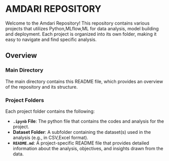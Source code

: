 # AMDARI REPOSITORY

Welcome to the Amdari Repository! This repository contains various projects that utilizes Python,MLflow,ML for data analysis, model building and deployment. Each project is organized into its own folder, making it easy to navigate and find specific analysis.

## Overview

### Main Directory

The main directory contains this README file, which provides an overview of the repository and its structure.

### Project Folders

Each project folder contains the following:

- **`.ipynb` File**: The python file that contains the codes and analysis for the project.
- **Dataset Folder**: A subfolder containing the dataset(s) used in the analysis (e.g., in CSV,Excel format).
- **`README.md`**: A project-specific README file that provides detailed information about the analysis, objectives, and insights drawn from the data.



